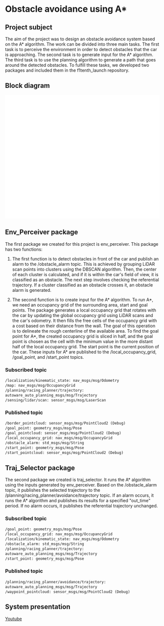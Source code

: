 # Obstacle avoidance using A*

## Project subject
The aim of the project was to design an obstacle avoidance system based on the A* algorithm. The work can be divided into three main tasks. The first task is to perceive the environment in order to detect obstacles that the car is approaching. The second task is to generate input for the A* algorithm. The third task is to use the planning algorithm to generate a path that goes around the detected obstacles. To fulfill these tasks, we developed two packages and included them in the f1tenth_launch repository.

## Block diagram

![Block diagram of the system](./assets/scheme.png)

## Env_Perceiver package
The first package we created for this project is env_perceiver. This package has two functions:

 1. The first function is to detect obstacles in front of the car and publish an alarm to the /obstacle_alarm topic. This is achieved by grouping LiDAR scan points into clusters using the DBSCAN algorithm. Then, the center of each cluster is calculated, and if it is within the car's field of view, it is classified as an obstacle. The next step involves checking the referential trajectory. If a cluster classified as an obstacle crosses it, an obstacle alarm is generated.

2. The second function is to create input for the A* algorithm. To run A*, we need an occupancy grid of the surrounding area, start and goal points. The package generates a local occupancy grid that rotates with the car by updating the global occupancy grid using LiDAR scans and the car's odometry. It then fills the free cells of the occupancy grid with a cost based on their distance from the wall. The goal of this operation is to delineate the rough centerline of the available area. To find the goal point for A*, the created occupancy grid is sliced in half, and the goal point is chosen as the cell with the minimum value in the more distant half of the local occupancy grid. The start point is the current position of the car. These inputs for A* are published to the /local_occupancy_grid, /goal_point, and /start_point topics.

### Subscribed topic
    /localization/kinematic_state: nav_msgs/msg/Odometry
    /map: nav_msgs/msg/OccupancyGrid
    /planning/racing_planner/trajectory: autoware_auto_planning_msgs/msg/Trajectory
    /sensing/lidar/scan: sensor_msgs/msg/LaserScan

### Published topic
    /border_pointcloud: sensor_msgs/msg/PointCloud2 (Debug)
    /goal_point: geometry_msgs/msg/Pose
    /goal_pointcloud: sensor_msgs/msg/PointCloud2 (Debug)
    /local_occupancy_grid: nav_msgs/msg/OccupancyGrid
    /obstacle_alarm: std_msgs/msg/String
    /start_point: geometry_msgs/msg/Pose
    /start_pointcloud: sensor_msgs/msg/PointCloud2 (Debug)

## Traj_Selector package
The second package we created is traj_selector. It runs the A* algorithm using the inputs generated by env_perceiver. Based on the /obstacle_alarm topic, it publishes the selected trajectory to the /planning/racing_planner/avoidance/trajectory topic. If an alarm occurs, it runs the A* algorithm and publishes its results for a specified "out_time" period. If no alarm occurs, it publishes the referential trajectory unchanged.
### Subscribed topic
    /goal_point: geometry_msgs/msg/Pose
    /local_occupancy_grid: nav_msgs/msg/OccupancyGrid
    /localization/kinematic_state: nav_msgs/msg/Odometry
    /obstacle_alarm: std_msgs/msg/String
    /planning/racing_planner/trajectory: autoware_auto_planning_msgs/msg/Trajectory
    /start_point: geometry_msgs/msg/Pose

### Published topic
    /planning/racing_planner/avoidance/trajectory: autoware_auto_planning_msgs/msg/Trajectory
    /waypoint_pointcloud: sensor_msgs/msg/PointCloud2 (Debug)

## System presentation

[Youtube](https://youtu.be/4mSixAMh0oY)